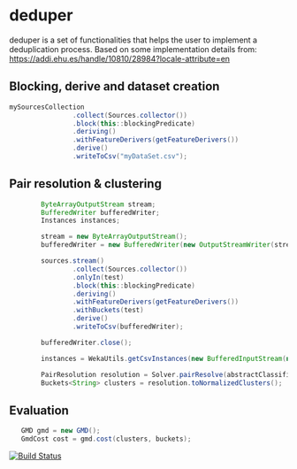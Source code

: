 # deduper

deduper is a set of functionalities that helps the user to implement a deduplication process. Based on some implementation details from: https://addi.ehu.es/handle/10810/28984?locale-attribute=en

## Blocking, derive and dataset creation

````java
mySourcesCollection
                .collect(Sources.collector())
                .block(this::blockingPredicate)
                .deriving()
                .withFeatureDerivers(getFeatureDerivers())
                .derive()
                .writeToCsv("myDataSet.csv");
````


## Pair resolution & clustering
````java
        ByteArrayOutputStream stream;
        BufferedWriter bufferedWriter;
        Instances instances;

        stream = new ByteArrayOutputStream();
        bufferedWriter = new BufferedWriter(new OutputStreamWriter(stream));

        sources.stream()
                .collect(Sources.collector())
                .onlyIn(test)
                .block(this::blockingPredicate)
                .deriving()
                .withFeatureDerivers(getFeatureDerivers())
                .withBuckets(test)
                .derive()
                .writeToCsv(bufferedWriter);

        bufferedWriter.close();

        instances = WekaUtils.getCsvInstances(new BufferedInputStream(new ByteArrayInputStream(stream.toByteArray())));

        PairResolution resolution = Solver.pairResolve(abstractClassifier, instances, threshold);
        Buckets<String> clusters = resolution.toNormalizedClusters();
````
## Evaluation
````java
   GMD gmd = new GMD();
   GmdCost cost = gmd.cost(clusters, buckets);
````

[![Build Status](https://travis-ci.org/francetem/deduper.svg?branch=master)](https://travis-ci.org/francetem/deduper)
